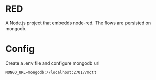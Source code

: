 # RED

A Node.js project that embedds node-red.
The flows are persisted on mongodb.

# Config

Create a .env file and configure mongodb url

```
MONGO_URL=mongodb://localhost:27017/mqtt
```